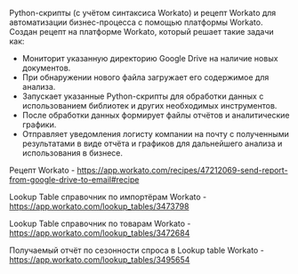 Python-скрипты (с учётом синтаксиса Workato) и рецепт Workato для автоматизации бизнес-процесса с помощью платформы Workato.
Создан рецепт на платформе Workato, который решает такие задачи как:
- Мониторит указанную директорию Google Drive на наличие новых документов.
- При обнаружении нового файла загружает его содержимое для анализа.
- Запускает указанные Python-скрипты для обработки данных с использованием библиотек и других необходимых инструментов.
- После обработки данных формирует файлы отчётов и аналитические графики.
- Отправляет уведомления логисту компании на почту с полученными результатами в виде отчёта и графиков для дальнейшего анализа и использования в бизнесе.

Рецепт Workato - https://app.workato.com/recipes/47212069-send-report-from-google-drive-to-email#recipe

Lookup Table справочник по импортёрам Workato - https://app.workato.com/lookup_tables/3473798

Lookup Table справочник по товарам Workato - https://app.workato.com/lookup_tables/3472684

Получаемый отчёт по сезонности спроса в Lookup table Workato - https://app.workato.com/lookup_tables/3495654

